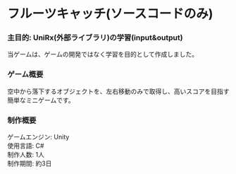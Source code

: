 # フルーツキャッチ(ソースコードのみ)
### 主目的: UniRx(外部ライブラリ)の学習(input&output)
当ゲームは、ゲームの開発ではなく学習を目的として作成しました。

### ゲーム概要
空中から落下するオブジェクトを、左右移動のみで取得し、高いスコアを目指す簡単なミニゲームです。

### 制作概要
ゲームエンジン: Unity</br>
使用言語: C#</br>
制作人数: 1人</br>
制作期間: 約3日</br>
